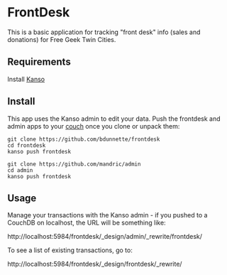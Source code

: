 # FrontDesk

This is a basic application for tracking "front desk" info (sales and donations) for Free Geek Twin Cities.

## Requirements

Install [Kanso](http://kan.so/install)

## Install 

This app uses the Kanso admin to edit your data.  Push the frontdesk and admin apps
to your [couch](http://couchdb.apache.org/) once you clone or unpack them:

```
git clone https://github.com/bdunnette/frontdesk
cd frontdesk
kanso push frontdesk
```

```
git clone https://github.com/mandric/admin
cd admin
kanso push frontdesk
```

## Usage

Manage your transactions with the Kanso admin - if you pushed to a CouchDB on localhost, the URL will be something like:

http://localhost:5984/frontdesk/_design/admin/_rewrite/frontdesk/

To see a list of existing transactions, go to:

http://localhost:5984/frontdesk/_design/frontdesk/_rewrite/
